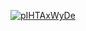 <a href="file:/private/var/folders/sk/5l863n2500v5fw7dm2ybqcc40000gn/T/1041779178089991070/build/reports/kover/html/index.html">![pIHTAxWyDe](https://img.shields.io/badge/0.0-red?logo=kotlin&label=pIHTAxWyDe&style=for-the-badge)</a>
